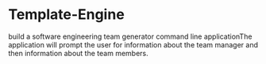 # Template-Engine
 build a software engineering team generator command line applicationThe application will prompt the user for information about the team manager and then information about the team members.
